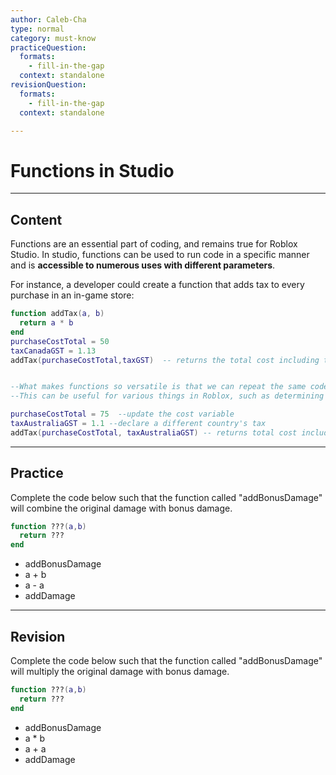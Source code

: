 ```yaml
---
author: Caleb-Cha
type: normal
category: must-know
practiceQuestion:
  formats:
    - fill-in-the-gap
  context: standalone
revisionQuestion:
  formats:
    - fill-in-the-gap
  context: standalone

---
```


# Functions in Studio
---

## Content
Functions are an essential part of coding, and remains true for Roblox Studio. In studio, functions can be used to run code in a specific manner and is **accessible to numerous uses with different parameters**.

For instance, a developer could create a function that adds tax to every purchase in an in-game store:

```lua
function addTax(a, b)
  return a * b
end
purchaseCostTotal = 50
taxCanadaGST = 1.13
addTax(purchaseCostTotal,taxGST)  -- returns the total cost including tax 


--What makes functions so versatile is that we can repeat the same code, but with different parameters
--This can be useful for various things in Roblox, such as determining the drop rate of an item based on its rarity

purchaseCostTotal = 75  --update the cost variable
taxAustraliaGST = 1.1 --declare a different country's tax
addTax(purchaseCostTotal, taxAustraliaGST) -- returns total cost including tax in Australia
```
---

## Practice

Complete the code below such that the function called "addBonusDamage" will combine the original damage with bonus damage.

```lua
function ???(a,b)
  return ???
end
```
- addBonusDamage
- a + b
- a - a
- addDamage

---

## Revision

Complete the code below such that the function called "addBonusDamage" will multiply the original damage with bonus damage.

```lua
function ???(a,b)
  return ???
end
```
- addBonusDamage
- a * b
- a + a
- addDamage
